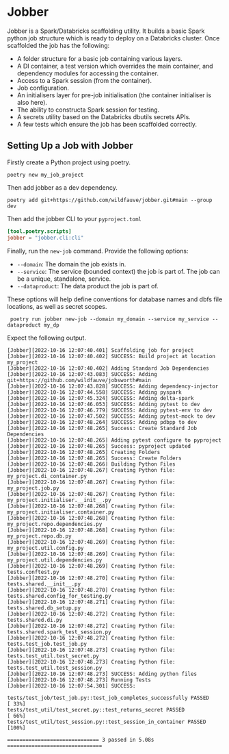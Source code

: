 # Jobber

Jobber is a Spark/Databricks scaffolding utility.  It builds a basic Spark python job structure which is ready to deploy on a Databricks cluster.  Once scaffolded the job has the following:

+ A folder structure for a basic job containing various layers.
+ A DI container, a test version which overrides the main container, and dependency modules for accessing the container. 
+ Access to a Spark session (from the container).
+ Job configuration.
+ An initialisers layer for pre-job initialisation (the container initialiser is also here).
+ The ability to constructa Spark session for testing.
+ A secrets utility based on the Databricks dbutils secrets APIs.
+ A few tests which ensure the job has been scaffolded correctly.

## Setting Up a Job with Jobber

Firstly create a Python project using poetry.

```shell
poetry new my_job_project
```

Then add jobber as a dev dependency.

```shell
poetry add git+https://github.com/wildfauve/jobber.git#main --group dev
```

Then add the jobber CLI to your `pyproject.toml`

```toml
[tool.poetry.scripts]
jobber = "jobber.cli:cli"
```


Finally, run the `new-job` command.  Provide the following options:
+ `--domain`: The domain the job exists in.
+ `--service`: The service (bounded context) the job is part of.  The job can be a unique, standalone, service.
+ `--dataproduct`: The data product the job is part of.

These options will help define conventions for database names and dbfs file locations, as well as secret scopes.

```shell
 poetry run jobber new-job --domain my_domain --service my_service --dataproduct my_dp
```

Expect the following output.

```shell
[Jobber][2022-10-16 12:07:40.401] Scaffolding job for project
[Jobber][2022-10-16 12:07:40.402] SUCCESS: Build project at location my_project
[Jobber][2022-10-16 12:07:40.402] Adding Standard Job Dependencies
[Jobber][2022-10-16 12:07:43.083] SUCCESS: Adding git+https://github.com/wildfauve/jobsworth#main
[Jobber][2022-10-16 12:07:43.828] SUCCESS: Adding dependency-injector
[Jobber][2022-10-16 12:07:44.558] SUCCESS: Adding pyspark
[Jobber][2022-10-16 12:07:45.324] SUCCESS: Adding delta-spark
[Jobber][2022-10-16 12:07:46.053] SUCCESS: Adding pytest to dev
[Jobber][2022-10-16 12:07:46.779] SUCCESS: Adding pytest-env to dev
[Jobber][2022-10-16 12:07:47.502] SUCCESS: Adding pytest-mock to dev
[Jobber][2022-10-16 12:07:48.264] SUCCESS: Adding pdbpp to dev
[Jobber][2022-10-16 12:07:48.265] Success: Create Standard Job Dependencies
[Jobber][2022-10-16 12:07:48.265] Adding pytest configure to pyproject
[Jobber][2022-10-16 12:07:48.265] Success: pyproject updated
[Jobber][2022-10-16 12:07:48.265] Creating Folders
[Jobber][2022-10-16 12:07:48.265] Success: Create Folders
[Jobber][2022-10-16 12:07:48.266] Building Python Files
[Jobber][2022-10-16 12:07:48.267] Creating Python file: my_project.di_container.py
[Jobber][2022-10-16 12:07:48.267] Creating Python file: my_project.job.py
[Jobber][2022-10-16 12:07:48.267] Creating Python file: my_project.initialiser.__init__.py
[Jobber][2022-10-16 12:07:48.268] Creating Python file: my_project.initialiser.container.py
[Jobber][2022-10-16 12:07:48.268] Creating Python file: my_project.repo.dependencies.py
[Jobber][2022-10-16 12:07:48.268] Creating Python file: my_project.repo.db.py
[Jobber][2022-10-16 12:07:48.269] Creating Python file: my_project.util.config.py
[Jobber][2022-10-16 12:07:48.269] Creating Python file: my_project.util.dependencies.py
[Jobber][2022-10-16 12:07:48.269] Creating Python file: tests.conftest.py
[Jobber][2022-10-16 12:07:48.270] Creating Python file: tests.shared.__init__.py
[Jobber][2022-10-16 12:07:48.270] Creating Python file: tests.shared.config_for_testing.py
[Jobber][2022-10-16 12:07:48.271] Creating Python file: tests.shared.db_setup.py
[Jobber][2022-10-16 12:07:48.272] Creating Python file: tests.shared.di.py
[Jobber][2022-10-16 12:07:48.272] Creating Python file: tests.shared.spark_test_session.py
[Jobber][2022-10-16 12:07:48.272] Creating Python file: tests.test_job.test_job.py
[Jobber][2022-10-16 12:07:48.273] Creating Python file: tests.test_util.test_secret.py
[Jobber][2022-10-16 12:07:48.273] Creating Python file: tests.test_util.test_session.py
[Jobber][2022-10-16 12:07:48.273] SUCCESS: Adding python files
[Jobber][2022-10-16 12:07:48.273] Running Tests
[Jobber][2022-10-16 12:07:54.301] SUCCESS: 

tests/test_job/test_job.py::test_job_completes_successfully PASSED       [ 33%]
tests/test_util/test_secret.py::test_returns_secret PASSED               [ 66%]
tests/test_util/test_session.py::test_session_in_container PASSED        [100%]

============================== 3 passed in 5.08s ===============================
```